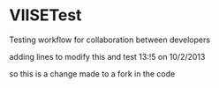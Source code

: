 VIISETest
=========

Testing workflow for collaboration between developers

adding lines to modify this and test 13:!5 on 10/2/2013

so this is a change made to a fork in the code
